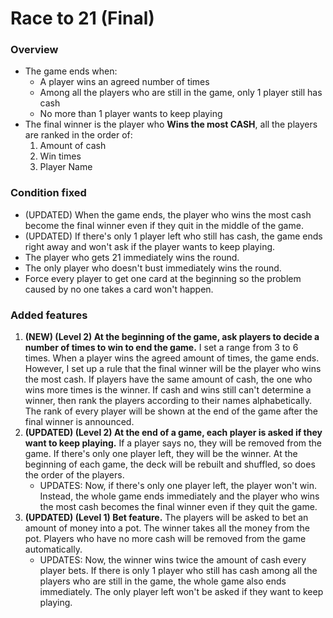 
# Race to 21 (Final)

### Overview

* The game ends when:
	* A player wins an agreed number of times
	* Among all the players who are still in the game, only 1 player still has cash
	* No more than 1 player wants to keep playing
* The final winner is the player who **Wins the most CASH**, all the players are ranked in the order of:
	1. Amount of cash
	2. Win times
	3. Player Name

### Condition fixed

- (UPDATED) When the game ends, the player who wins the most cash become the final winner even if they quit in the middle of the game.
- (UPDATED) If there's only 1 player left who still has cash, the game ends right away and won't ask if the player wants to keep playing.
- The player who gets 21 immediately wins the round.
- The only player who doesn't bust immediately wins the round.
- Force every player to get one card at the beginning so the problem caused by no one takes a card won't happen.


### Added features

1. **(NEW) (Level 2) At the beginning of the game, ask players to decide a number of times to win to end the game.** I set a range from 3 to 6 times. When a player wins the agreed amount of times, the game ends. However, I set up a rule that the final winner will be the player who wins the most cash. If players have the same amount of cash, the one who wins more times is the winner. If cash and wins still can't determine a winner, then rank the players according to their names alphabetically. The rank of every player will be shown at the end of the game after the final winner is announced.
2. **(UPDATED) (Level 2) At the end of a game, each player is asked if they want to keep playing.** If a player says no, they will be removed from the game. If there's only one player left, they will be the winner. At the beginning of each game, the deck will be rebuilt and shuffled, so does the order of the players.
    - UPDATES: Now, if there's only one player left, the player won't win. Instead, the whole game ends immediately and the player who wins the most cash becomes the final winner even if they quit the game.
3. **(UPDATED) (Level 1) Bet feature.** The players will be asked to bet an amount of money into a pot. The winner takes all the money from the pot. Players who have no more cash will be removed from the game automatically.
	- UPDATES: Now, the winner wins twice the amount of cash every player bets. If there is only 1 player who still has cash among all the players who are still in the game, the whole game also ends immediately. The only player left won't be asked if they want to keep playing.
